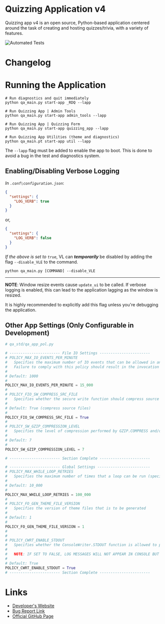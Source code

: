 # Quizzing Application v4

Quizzing app v4 is an open source, Python-based application centered around the task of creating and hosting quizzes/trivia, with a variety of features. 

![Automated Tests](https://github.com/GeetanshGautam0/QAS4/actions/workflows/tests.yml/badge.svg)

# Changelog

# Running the Application

```shell
# Run diagnostics and quit immediately
python qa_main.py start-app _RDQ --lapp

# Run Quizzing App | Admin Tools
python qa_main.py start-app admin_tools --lapp

# Run Quizzing App | Quizzing Form
python qa_main.py start-app quizzing_app --lapp

# Run Quizzing App Utilities (theme and diagnostics)
python qa_main.pt start-app util --lapp
```

The `--lapp` flag must be added to enable the app to boot. This is done to avoid a bug in
the test and diagnostics system.

## Enabling/Disabling Verbose Logging
_In `.conf\configuration.json`_:

```JSON
{
  "settings": {
    "LOG_VERB": true
  }
}
```

or,

```JSON
{
  "settings": {
    "LOG_VERB": false
  }
}
```

_If the above is set to `true`_, VL can **_temporarily_** be disabled by adding the flag `--disable_VLE` to the command.

```shell
python qa_main.py [COMMAND] --disable_VLE
```


---
__NOTE__: Window resize events cause `update_ui` to be called. If verbose logging is enabled, this can lead to the 
application lagging as the window is resized.

It is highly recommended to explicitly add this flag unless you're debugging the application.

## Other App Settings (Only Configurable in Development)
```python
# qa_std/qa_app_pol.py

# ----------------------- File IO Settings -----------------------
# POLICY_MAX_IO_EVENTS_PER_MINUTE
#   Specifies the maximum number of IO events that can be allowed in any given one-minute period
#   Failure to comply with this policy should result in the invocation of a IOError exception
#
# Default: 1000
#
POLICY_MAX_IO_EVENTS_PER_MINUTE = 15_000
#
# POLICY_FIO_SW_COMPRESS_SRC_FILE
#   Specifies whether the secure write function should compress source files (if secure write mode is enabled)
#
# Default: True (compress source files)
#
POLICY_FIO_SW_COMPRESS_SRC_FILE = True
#
# POLICY_SW_GZIP_COMPRESSION_LEVEL
#   Specifies the level of compression performed by GZIP.COMPRESS and/or ZLIB.COMPRESS in SW functions.
#
# Default: 7
#
POLICY_SW_GZIP_COMPRESSION_LEVEL = 7

# ----------------------- Section Complete -----------------------

# ----------------------- Global Settings ------------------------
# POLICY_MAX_WHILE_LOOP_RETRIES
#   Specifies the maximum number of times that a loop can be run (specifically a while loop).
#
# Default: 10_000
#
POLICY_MAX_WHILE_LOOP_RETRIES = 100_000
#
# POLICY_FO_GEN_THEME_FILE_VERSION
#   Specifies the version of theme files that is to be generated
#
# Default: 1
#
POLICY_FO_GEN_THEME_FILE_VERSION = 1
#
#
# POLICY_CWRT_ENABLE_STDOUT
#   Specifies whether the ConsoleWriter.STDOUT function is allowed to print messages to console.
#
#   NOTE: IF SET TO FALSE, LOG MESSAGES WILL NOT APPEAR IN CONSOLE BUT WILL STILL BE SAVED TO THE LOG FILE.
#
# Default: True
POLICY_CWRT_ENABLE_STDOUT = True
# ----------------------- Section Complete -----------------------
```

# Links
* [Developer's Website](https://geetansh.ca)
* [Bug Report Link](https://geetansh.ca/quizzing-app-v4-bug-report/)
* [Official GitHub Page](https://github.com/GeetanshGautam0/QAS4)
